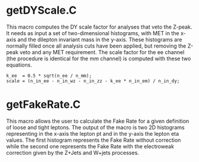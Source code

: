 # getDYScale.C

This macro computes the DY scale factor for analyses that veto the Z-peak. It
needs as input a set of two-dimensional histograms, with MET in the x-axis and
the dilepton invariant mass in the y-axis. These histograms are normally filled
once all analysis cuts have been applied, but removing the Z-peak veto and any
MET requirement. The scale factor for the ee channel (the procedure is identical
for the mm channel) is computed with these two equations.

    k_ee  = 0.5 * sqrt(n_ee / n_mm);
    scale = (n_in_ee - n_in_wz - n_in_zz - k_ee * n_in_em) / n_in_dy;


# getFakeRate.C

This macro allows the user to calculate the Fake Rate for a given definition of
loose and tight leptons. The output of the macro is two 2D histograms representing
in the x-axis the lepton pt and in the y-axis the lepton eta values. The first
histogram represents the Fake Rate without correction while the second one
represents the Fake Rate with the electroweak correction given by the Z+Jets and
W+jets processes. 
